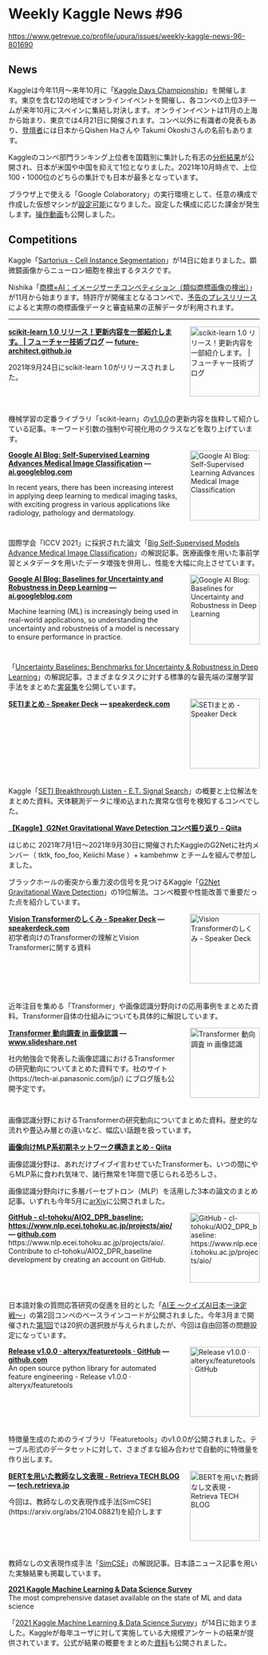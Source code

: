 # Weekly Kaggle News #96
https://www.getrevue.co/profile/upura/issues/weekly-kaggle-news-96-801690
<h3><h2>News</h2><p>Kaggleは今年11月〜来年10月に「<a href="https://kaggledays.com/championship/" target="_blank">Kaggle Days Championship</a>」を開催します。東京を含む12の地域でオンラインイベントを開催し、各コンペの上位3チームが来年10月にスペインに集結し対決します。オンラインイベントは11月の上海から始まり、東京では4月21日に開催されます。コンペ以外に有識者の発表もあり、<a href="https://kaggledays.com/championship/meetups/" target="_blank">登壇者</a>には日本からQishen Haさんや Takumi Okoshiさんの名前もあります。</p><p>Kaggleのコンペ部門ランキング上位者を国籍別に集計した有志の<a href="https://www.kaggle.com/hdsk38/top-1000-users-in-2021-by-country-and-more" target="_blank">分析結果</a>が公開され、日本が米国や中国を抑えて1位となりました。2021年10月時点で、上位100・1000位のどちらの集計でも日本が最多となっています。</p><p>ブラウザ上で使える「Google Colaboratory」の実行環境として、任意の構成で作成した仮想マシンが<a href="https://research.google.com/colaboratory/marketplace.html" target="_blank">設定可能</a>になりました。設定した構成に応じた課金が発生します。<a href="https://youtu.be/h9BzKb1rVek" target="_blank">操作動画</a>も公開しました。</p><h2>Competitions</h2><p>Kaggle「<a href="https://www.kaggle.com/c/sartorius-cell-instance-segmentation/" target="_blank">Sartorius - Cell Instance Segmentation</a>」が14日に始まりました。顕微鏡画像からニューロン細胞を検出するタスクです。</p><p>Nishika「<a href="https://www.nishika.com/competitions/22/summary" target="_blank">商標×AI：イメージサーチコンペティション（類似商標画像の検出）</a>」が11月から始まります。特許庁が開催主となるコンペで、<a href="https://prtimes.jp/main/html/rd/p/000000018.000052152.html" target="_blank">予告のプレスリリース</a>によると実際の商標画像データと審査結果の正解データが利用されます。</p></h3>
<hr>
<p>
<img width="140" height="140" alt="scikit-learn 1.0 リリース！更新内容を一部紹介します。 | フューチャー技術ブログ" style="float: right; margin-left: 20px; margin-bottom: 20px;" src="https://s3.amazonaws.com/revue/items/images/011/623/365/thumb/X_origin.png?1633749470" />
<strong style='display: block;'><a href="https://future-architect.github.io/articles/20211008a/?utm_campaign=Weekly%20Kaggle%20News&amp;utm_medium=email&amp;utm_source=Revue%20newsletter">scikit-learn 1.0 リリース！更新内容を一部紹介します。 | フューチャー技術ブログ</a> &mdash; <a href="https://future-architect.github.io/articles/20211008a/">future-architect.github.io</a></strong>
<p>2021年9月24日にscikit-learn 1.0がリリースされました。</p>
</p>
<div style='clear: both;'></div>
<p><p>機械学習の定番ライブラリ「scikit-learn」の<a href="https://scikit-learn.org/stable/whats_new/v1.0.html?utm_campaign=Weekly%20Kaggle%20News&amp;utm_medium=email&amp;utm_source=Revue%20newsletter" target="_blank">v1.0.0</a>の更新内容を抜粋して紹介している記事。キーワード引数の強制や可視化用のクラスなどを取り上げています。</p></p>
<p>
<img width="140" height="140" alt="Google AI Blog: Self-Supervised Learning Advances Medical Image Classification" style="float: right; margin-left: 20px; margin-bottom: 20px;" src="https://s3.amazonaws.com/revue/items/images/011/721/752/thumb/GoogleAI_logo_horizontal_color_rgb.png?1634199985" />
<strong style='display: block;'><a href="https://ai.googleblog.com/2021/10/self-supervised-learning-advances.html?utm_campaign=Weekly%20Kaggle%20News&amp;utm_medium=email&amp;utm_source=Revue%20newsletter">Google AI Blog: Self-Supervised Learning Advances Medical Image Classification</a> &mdash; <a href="https://ai.googleblog.com/2021/10/self-supervised-learning-advances.html">ai.googleblog.com</a></strong>
<p>In recent years, there has been increasing interest in applying deep learning to medical imaging tasks, with exciting progress in various applications like radiology, pathology and dermatology.</p>
</p>
<div style='clear: both;'></div>
<p><p>国際学会「ICCV 2021」に採択された論文「<a href="https://arxiv.org/abs/2101.05224" target="_blank">Big Self-Supervised Models Advance Medical Image Classification</a>」の解説記事。医療画像を用いた事前学習とメタデータを用いたデータ増強を併用し、性能を大幅に向上させています。</p></p>
<p>
<img width="140" height="140" alt="Google AI Blog: Baselines for Uncertainty and Robustness in Deep Learning" style="float: right; margin-left: 20px; margin-bottom: 20px;" src="https://s3.amazonaws.com/revue/items/images/011/741/086/thumb/GoogleAI_logo_horizontal_color_rgb.png?1634261494" />
<strong style='display: block;'><a href="https://ai.googleblog.com/2021/10/baselines-for-uncertainty-and.html?utm_campaign=Weekly%20Kaggle%20News&amp;utm_medium=email&amp;utm_source=Revue%20newsletter">Google AI Blog: Baselines for Uncertainty and Robustness in Deep Learning</a> &mdash; <a href="https://ai.googleblog.com/2021/10/baselines-for-uncertainty-and.html">ai.googleblog.com</a></strong>
<p>Machine learning (ML) is increasingly being used in real-world applications, so understanding the uncertainty and robustness of a model is necessary to ensure performance in practice.</p>
</p>
<div style='clear: both;'></div>
<p><p>「<a href="https://arxiv.org/abs/2106.04015" target="_blank">Uncertainty Baselines: Benchmarks for Uncertainty &amp; Robustness in Deep Learning</a>」の解説記事。さまざまなタスクに対する標準的な最先端の深層学習手法をまとめた<a href="https://github.com/google/uncertainty-baselines" target="_blank">実装集</a>を公開しています。</p></p>
<p>
<img width="140" height="140" alt="SETIまとめ - Speaker Deck" style="float: right; margin-left: 20px; margin-bottom: 20px;" src="https://s3.amazonaws.com/revue/items/images/011/732/400/thumb/slide_0.jpg?1634227511" />
<strong style='display: block;'><a href="https://speakerdeck.com/startjapan/setimatome?utm_campaign=Weekly%20Kaggle%20News&amp;utm_medium=email&amp;utm_source=Revue%20newsletter">SETIまとめ - Speaker Deck</a> &mdash; <a href="https://speakerdeck.com/startjapan/setimatome">speakerdeck.com</a></strong>
<p><br></p>
</p>
<div style='clear: both;'></div>
<p><p>Kaggle「<a href="https://www.kaggle.com/c/seti-breakthrough-listen/?utm_campaign=Weekly%20Kaggle%20News&amp;utm_medium=email&amp;utm_source=Revue%20newsletter" target="_blank">SETI Breakthrough Listen - E.T. Signal Search</a>」の概要と上位解法をまとめた資料。天体観測データに埋め込まれた異常な信号を検知するコンペでした。</p></p>
<p>
<strong style='display: block;'><a href="https://qiita.com/anonamename/items/5b7fa5d9d5d7f9970e06?utm_campaign=Weekly%20Kaggle%20News&amp;utm_medium=email&amp;utm_source=Revue%20newsletter">【Kaggle】G2Net Gravitational Wave Detection コンペ振り返り - Qiita</a></strong>
<p>はじめに 2021年7月1日〜2021年9月30日に開催されたKaggleのG2Netに社内メンバー（ tktk, foo_foo, Keiichi Mase ）+ kambehmw とチームを組んで参加しました。 </p>
</p>
<p><p>ブラックホールの衝突から重力波の信号を見つけるKaggle「<a href="https://www.kaggle.com/c/g2net-gravitational-wave-detection/?utm_campaign=Weekly%20Kaggle%20News&amp;utm_medium=email&amp;utm_source=Revue%20newsletter" target="_blank">G2Net Gravitational Wave Detection</a>」の19位解法。コンペ概要や性能改善で重要だった点を紹介しています。</p></p>
<p>
<img width="140" height="140" alt="Vision Transformerのしくみ - Speaker Deck" style="float: right; margin-left: 20px; margin-bottom: 20px;" src="https://s3.amazonaws.com/revue/items/images/011/721/700/thumb/slide_0.jpg?1634199769" />
<strong style='display: block;'><a href="https://speakerdeck.com/himidev/vision-transformerfalsesikumi?utm_campaign=Weekly%20Kaggle%20News&amp;utm_medium=email&amp;utm_source=Revue%20newsletter">Vision Transformerのしくみ - Speaker Deck</a> &mdash; <a href="https://speakerdeck.com/himidev/vision-transformerfalsesikumi">speakerdeck.com</a></strong>
初学者向けのTransformerの理解とVision Transformerに関する資料
</p>
<div style='clear: both;'></div>
<p><p>近年注目を集める「Transformer」や画像認識分野向けの応用事例をまとめた資料。Transformer自体の仕組みについても具体的に解説しています。</p></p>
<p>
<img width="140" height="140" alt="Transformer 動向調査 in 画像認識" style="float: right; margin-left: 20px; margin-bottom: 20px;" src="https://s3.amazonaws.com/revue/items/images/011/732/545/thumb/20210609transformerv04-211014023835-thumbnail-4.jpg?1634228067" />
<strong style='display: block;'><a href="https://www.slideshare.net/kuz44ma69/transformer-in?utm_campaign=Weekly%20Kaggle%20News&amp;utm_medium=email&amp;utm_source=Revue%20newsletter">Transformer 動向調査 in 画像認識</a> &mdash; <a href="https://www.slideshare.net/kuz44ma69/transformer-in">www.slideshare.net</a></strong>
<p>社内勉強会で発表した画像認識におけるTransformerの研究動向についてまとめた資料です。社のサイト (https://tech-ai.panasonic.com/jp/) にブログ版も公開予定です。</p>
</p>
<div style='clear: both;'></div>
<p><p>画像認識分野におけるTransformerの研究動向についてまとめた資料。歴史的な流れや畳込み層との違いなど、幅広い話題を扱っています。</p></p>
<p>
<strong style='display: block;'><a href="https://qiita.com/TeamN/items/4135f9a8971d5185ea74?utm_campaign=Weekly%20Kaggle%20News&amp;utm_medium=email&amp;utm_source=Revue%20newsletter">画像向けMLP系初期ネットワーク構造まとめ - Qiita</a></strong>
<p>画像認識分野は、あれだけブイブイ言わせていたTransformerも、いつの間にやらMLP系に食われ気味で、諸行無常を1年間で感じられる恐ろしさ。</p>
</p>
<p><p>画像認識分野向けに多層パーセプトロン（MLP）を活用した3本の論文のまとめ記事。いずれも今年5月に<a href="https://arxiv.org/" target="_blank">arXiv</a>に公開されました。</p></p>
<p>
<img width="140" height="140" alt="GitHub - cl-tohoku/AIO2_DPR_baseline: https://www.nlp.ecei.tohoku.ac.jp/projects/aio/" style="float: right; margin-left: 20px; margin-bottom: 20px;" src="https://s3.amazonaws.com/revue/items/images/011/676/501/thumb/AIO2_DPR_baseline?1634004331" />
<strong style='display: block;'><a href="https://github.com/cl-tohoku/AIO2_DPR_baseline?utm_campaign=Weekly%20Kaggle%20News&amp;utm_medium=email&amp;utm_source=Revue%20newsletter">GitHub - cl-tohoku/AIO2_DPR_baseline: https://www.nlp.ecei.tohoku.ac.jp/projects/aio/</a> &mdash; <a href="https://github.com/cl-tohoku/AIO2_DPR_baseline">github.com</a></strong>
https://www.nlp.ecei.tohoku.ac.jp/projects/aio/. Contribute to cl-tohoku/AIO2_DPR_baseline development by creating an account on GitHub.
</p>
<div style='clear: both;'></div>
<p><p>日本語対象の質問応答研究の促進を目的とした「<a href="https://www.nlp.ecei.tohoku.ac.jp/projects/aio/?utm_campaign=Weekly%20Kaggle%20News&amp;utm_medium=email&amp;utm_source=Revue%20newsletter" target="_blank">AI王 〜クイズAI日本一決定戦〜</a>」の第2回コンペのベースラインコードが公開されました。今年3月まで開催された<a href="https://www.nlp.ecei.tohoku.ac.jp/projects/aio/competition_202103.html?utm_campaign=Weekly%20Kaggle%20News&amp;utm_medium=email&amp;utm_source=Revue%20newsletter" target="_blank">第1回</a>では20択の選択肢が与えられましたが、今回は自由回答の問題設定になっています。</p></p>
<p>
<img width="140" height="140" alt="Release v1.0.0 · alteryx/featuretools · GitHub" style="float: right; margin-left: 20px; margin-bottom: 20px;" src="https://s3.amazonaws.com/revue/items/images/011/703/541/thumb/v1.0.0?1634131058" />
<strong style='display: block;'><a href="https://github.com/alteryx/featuretools/releases/tag/v1.0.0?utm_campaign=Weekly%20Kaggle%20News&amp;utm_medium=email&amp;utm_source=Revue%20newsletter">Release v1.0.0 · alteryx/featuretools · GitHub</a> &mdash; <a href="https://github.com/alteryx/featuretools/releases/tag/v1.0.0">github.com</a></strong>
An open source python library for automated feature engineering - Release v1.0.0 · alteryx/featuretools
</p>
<div style='clear: both;'></div>
<p><p>特徴量生成のためのライブラリ「Featuretools」のv1.0.0が公開されました。テーブル形式のデータセットに対して、さまざまな組み合わせで自動的に特徴量を作り出します。</p></p>
<p>
<img width="140" height="140" alt="BERTを用いた教師なし文表現 - Retrieva TECH BLOG" style="float: right; margin-left: 20px; margin-bottom: 20px;" src="https://s3.amazonaws.com/revue/items/images/011/703/556/thumb/159479255596133?1634131092" />
<strong style='display: block;'><a href="https://tech.retrieva.jp/entry/2021/10/12/130850?utm_campaign=Weekly%20Kaggle%20News&amp;utm_medium=email&amp;utm_source=Revue%20newsletter">BERTを用いた教師なし文表現 - Retrieva TECH BLOG</a> &mdash; <a href="https://tech.retrieva.jp/entry/2021/10/12/130850">tech.retrieva.jp</a></strong>
<p>今回は、教師なしの文表現作成手法[SimCSE](https://arxiv.org/abs/2104.08821)を紹介します</p>
</p>
<div style='clear: both;'></div>
<p><p>教師なしの文表現作成手法「<a href="https://arxiv.org/abs/2104.08821" target="_blank">SimCSE</a>」の解説記事。日本語ニュース記事を用いた実験結果も掲載しています。</p></p>
<p>
<strong style='display: block;'><a href="https://www.kaggle.com/c/kaggle-survey-2021/?utm_campaign=Weekly%20Kaggle%20News&amp;utm_medium=email&amp;utm_source=Revue%20newsletter">2021 Kaggle Machine Learning &amp; Data Science Survey</a></strong>
The most comprehensive dataset available on the state of ML and data science
</p>
<p><p>「<a href="https://www.kaggle.com/c/kaggle-survey-2021/" target="_blank">2021 Kaggle Machine Learning &amp; Data Science Survey</a>」が14日に始まりました。Kaggleが毎年ユーザに対して実施している大規模アンケートの結果が提供されています。公式が結果の概要をまとめた<a href="https://www.kaggle.com/kaggle-survey-2021" target="_blank">資料</a>も公開されました。</p></p>
